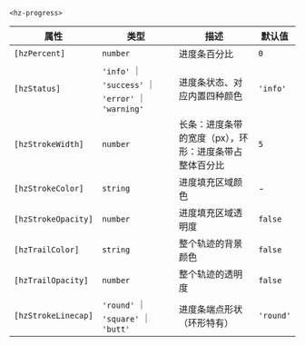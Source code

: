 
`<hz-progress>`

| 属性 | 类型 | 描述 | 默认值 |
| --- | --- | --- | --- |
| `[hzPercent]` | `number` | 进度条百分比 | `0` |
| `[hzStatus]` | `'info'` ｜ `'success'` ｜ `'error'` ｜ `'warning'` | 进度条状态、对应内置四种颜色 | `'info'` |
| `[hzStrokeWidth]` | `number` | 长条：进度条带的宽度（px），环形：进度条带占整体百分比 | `5` |
| `[hzStrokeColor]` | `string`| 进度填充区域颜色 | - |
| `[hzStrokeOpacity]` | `number` | 进度填充区域透明度 | `false` |
| `[hzTrailColor]` | `string`| 整个轨迹的背景颜色 | `false` |
| `[hzTrailOpacity]` | `number` | 整个轨迹的透明度 | `false` |
| `[hzStrokeLinecap]` | `'round'` ｜ `'square'` ｜ `'butt'` | 进度条端点形状（环形特有） | `'round'` |
